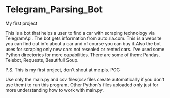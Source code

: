 # Telegram_Parsing_Bot

My first project

This is a bot that helps a user to find a car with scraping technology via TelegramApi. The bot gets information from auto.ria.com. 
This is a website you can find out info about a car and of course you can buy it.Also the bot uses for scraping only new cars not resealed or rented cars. 
I've used some Python directories for more capabilities. There are some of them: Pandas, Telebot, Requests, Beautifull Soup.  

P.S. This is my first project, don't shout at me pls. POG

Use only the main.py and csv files(csv files create automatically if you don't use them) to run this program.
Other Python's files uploaded only just for more understanding how to work with main.py.
